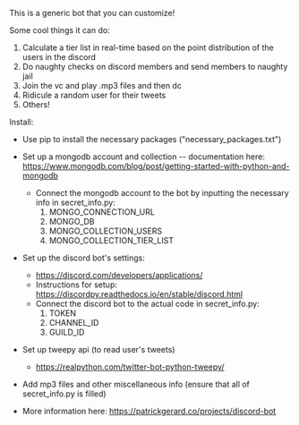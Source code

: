This is a generic bot that you can customize!

Some cool things it can do:

1. Calculate a tier list in real-time based on the point distribution of the users in the discord
2. Do naughty checks on discord members and send members to naughty jail
3. Join the vc and play .mp3 files and then dc
4. Ridicule a random user for their tweets
5. Others!

Install:
 - Use pip to install the necessary packages ("necessary_packages.txt")
 - Set up a mongodb account and collection -- documentation here: https://www.mongodb.com/blog/post/getting-started-with-python-and-mongodb
    - Connect the mongodb account to the bot by inputting the necessary info in secret_info.py:
        1.  MONGO_CONNECTION_URL
        2.  MONGO_DB
        3.  MONGO_COLLECTION_USERS
        4.  MONGO_COLLECTION_TIER_LIST
 - Set up the discord bot's settings:
    - https://discord.com/developers/applications/
    - Instructions for setup: https://discordpy.readthedocs.io/en/stable/discord.html
    - Connect the discord bot to the actual code in secret_info.py:
        1. TOKEN
        2. CHANNEL_ID
        3. GUILD_ID
 - Set up tweepy api (to read user's tweets)
    - https://realpython.com/twitter-bot-python-tweepy/
 - Add mp3 files and other miscellaneous info (ensure that all of secret_info.py is filled)

 - More information here: 
    https://patrickgerard.co/projects/discord-bot

